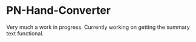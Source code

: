 # PN-Hand-Converter
Very much a work in progress. Currently working on getting the summary text functional.